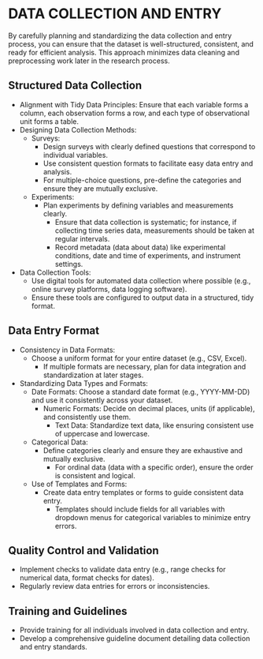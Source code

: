 # DATA COLLECTION AND ENTRY

By carefully planning and standardizing the data collection and entry process, you can ensure that the dataset is well-structured, consistent, and ready for efficient analysis. This approach minimizes data cleaning and preprocessing work later in the research process.

## Structured Data Collection

   * Alignment with Tidy Data Principles: Ensure that each variable forms a column, each observation forms a row, and each type of observational unit forms a table.
   * Designing Data Collection Methods:
      * Surveys:
        * Design surveys with clearly defined questions that correspond to individual variables.
         * Use consistent question formats to facilitate easy data entry and analysis.
         * For multiple-choice questions, pre-define the categories and ensure they are mutually exclusive.
     * Experiments:
       * Plan experiments by defining variables and measurements clearly.
         * Ensure that data collection is systematic; for instance, if collecting time series data, measurements should be taken at regular intervals.
         * Record metadata (data about data) like experimental conditions, date and time of experiments, and instrument settings.
   * Data Collection Tools:
      * Use digital tools for automated data collection where possible (e.g., online survey platforms, data logging software).
     * Ensure these tools are configured to output data in a structured, tidy format.

## Data Entry Format

  * Consistency in Data Formats:
    * Choose a uniform format for your entire dataset (e.g., CSV, Excel).
      * If multiple formats are necessary, plan for data integration and standardization at later stages.
* Standardizing Data Types and Formats:
  * Date Formats: Choose a standard date format (e.g., YYYY-MM-DD) and use it consistently across your dataset.
    * Numeric Formats: Decide on decimal places, units (if applicable), and consistently use them.
      * Text Data: Standardize text data, like ensuring consistent use of uppercase and lowercase.
  * Categorical Data:
    * Define categories clearly and ensure they are exhaustive and mutually exclusive.
      * For ordinal data (data with a specific order), ensure the order is consistent and logical.
  * Use of Templates and Forms:
    * Create data entry templates or forms to guide consistent data entry.
      * Templates should include fields for all variables with dropdown menus for categorical variables to minimize entry errors.

## Quality Control and Validation

  * Implement checks to validate data entry (e.g., range checks for numerical data, format checks for dates).
* Regularly review data entries for errors or inconsistencies.

## Training and Guidelines

  * Provide training for all individuals involved in data collection and entry.
* Develop a comprehensive guideline document detailing data collection and entry standards.

